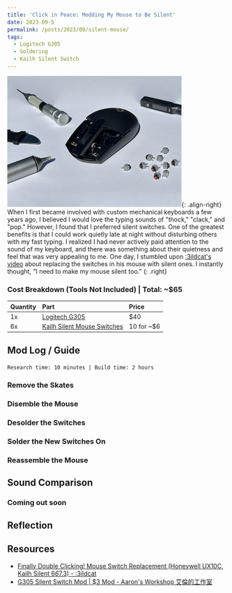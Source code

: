```yaml
---
title: 'Click in Peace: Modding My Mouse to Be Silent'
date: 2023-09-5
permalink: /posts/2023/09/silent-mouse/
tags:
  - Logitech G305
  - Soldering
  - Kailh Silent Switch
---
```


![](/images/silent-mouse/silent-mouse.jpg){: .align-right}
When I first became involved with custom mechanical keyboards a few years ago, I believed I would love the typing sounds of "thock," "clack," and "pop." However, I found that I preferred silent switches. One of the greatest benefits is that I could work quietly late at night without disturbing others with my fast typing. I realized I had never actively paid attention to the sound of my keyboard, and there was something about their quietness and feel that was very appealing to me. One day, I stumbled upon [:3ildcat's video](https://youtu.be/3jMrlHMZ00A?si=BzuQQKQJveCahVKi&t=260) about replacing the switches in his mouse with silent ones. I instantly thought, "I need to make my mouse silent too."
{: .right}

### Cost Breakdown (Tools Not Included) | Total: ~$65

| Quantity      | Part | Price     |
| :---        |    :----   |          :--- |
| 1x      | [Logitech G305](https://www.amazon.com/Logitech-LIGHTSPEED-Wireless-Gaming-Mouse/dp/B07CMS5Q6P) | $40  |
| 6x      | [Kailh Silent Mouse Switches](https://www.ebay.com/itm/374730638443) | 10 for ~$6  |

## Mod Log / Guide
```Research time: 10 minutes | Build time: 2 hours```

### Remove the Skates


### Disemble the Mouse


### Desolder the Switches


### Solder the New Switches On


### Reassemble the Mouse



## Sound Comparison

### Coming out soon

## Reflection


## Resources
* [Finally Double Clicking! Mouse Switch Replacement (Honeywell UX10C, Kailh Silent 6*6*7.3) - :3ildcat](https://youtu.be/3jMrlHMZ00A?si=BzuQQKQJveCahVKi&t=260)
* [G305 Silent Switch Mod | $3 Mod - Aaron's Workshop 艾倫的工作室](https://youtu.be/dmbaMSyXmcw?si=-e4nosvvXrMkuOmR)
